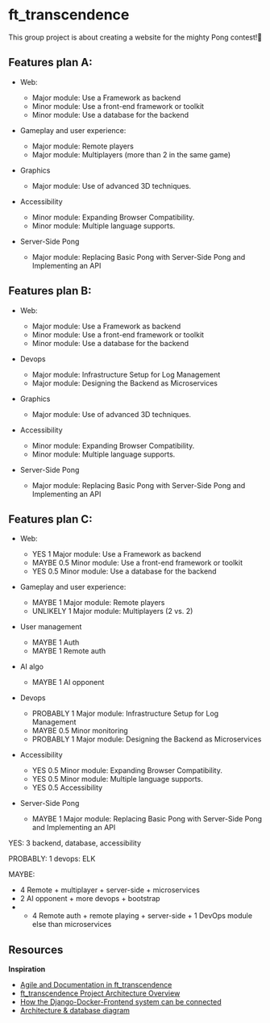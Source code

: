 # ft_transcendence
This group project is about creating a website for the mighty Pong contest!🏓

## Features plan A:
- Web:
    - Major module: Use a Framework as backend
    - Minor module: Use a front-end framework or toolkit
    - Minor module: Use a database for the backend

- Gameplay and user experience:
    - Major module: Remote players
    - Major module: Multiplayers (more than 2 in the same game)

- Graphics
    - Major module: Use of advanced 3D techniques.

- Accessibility
    - Minor module: Expanding Browser Compatibility.
    - Minor module: Multiple language supports.

- Server-Side Pong
    - Major module: Replacing Basic Pong with Server-Side Pong and Implementing an API
 
## Features plan B:
- Web:
    - Major module: Use a Framework as backend
    - Minor module: Use a front-end framework or toolkit
    - Minor module: Use a database for the backend

- Devops
    - Major module: Infrastructure Setup for Log Management
    - Major module: Designing the Backend as Microservices

- Graphics
    - Major module: Use of advanced 3D techniques.

- Accessibility
    - Minor module: Expanding Browser Compatibility.
    - Minor module: Multiple language supports.

- Server-Side Pong
    - Major module: Replacing Basic Pong with Server-Side Pong and Implementing an API

## Features plan C:
- Web:
    - YES 1 Major module: Use a Framework as backend
    - MAYBE 0.5 Minor module: Use a front-end framework or toolkit
    - YES 0.5 Minor module: Use a database for the backend

- Gameplay and user experience:
    - MAYBE 1 Major module: Remote players
    - UNLIKELY 1 Major module: Multiplayers (2 vs. 2)

- User management
    - MAYBE 1 Auth
    - MAYBE 1 Remote auth
 
- AI algo
    - MAYBE 1 AI opponent

- Devops
    - PROBABLY 1 Major module: Infrastructure Setup for Log Management
    - MAYBE 0.5 Minor monitoring
    - PROBABLY 1 Major module: Designing the Backend as Microservices

- Accessibility
    - YES 0.5 Minor module: Expanding Browser Compatibility.
    - YES 0.5 Minor module: Multiple language supports.
    - YES 0.5 Accessibility

- Server-Side Pong
    - MAYBE 1 Major module: Replacing Basic Pong with Server-Side Pong and Implementing an API

YES: 3 backend, database, accessibility

PROBABLY: 1 devops: ELK

MAYBE:
- 4 Remote + multiplayer + server-side + microservices
- 2 AI opponent + more devops + bootstrap
- + 4 Remote auth + remote playing + server-side + 1 DevOps module else than microservices

## Resources
__Inspiration__
- [Agile and Documentation in ft_transcendence](https://medium.com/@glukas94/ft-transcendence-semana-1-3b641e683339)
- [ft_transcendence Project Architecture Overview](https://github.com/trancendering/ft_transcendence/blob/main/ARCHITECTURE.md)
- [How the Django-Docker-Frontend system can be connected](https://medium.com/@bekojix0660/42-ft-transcendence-0d952c94ea05)
- [Architecture & database diagram](https://github.com/zwzone/ft_transcendence)
